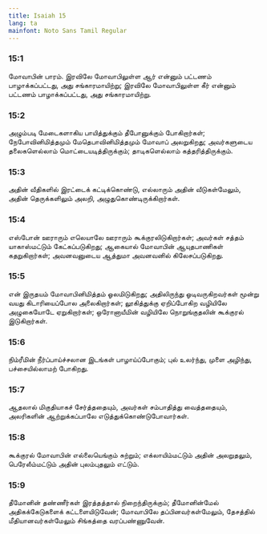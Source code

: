 ```yaml
---
title: Isaiah 15
lang: ta
mainfont: Noto Sans Tamil Regular
---
```


###  15:1

மோவாபின் பாரம். இரவிலே மோவாபிலுள்ள ஆர் என்னும் பட்டணம் பாழாக்கப்பட்டது, அது சங்காரமாயிற்று; இரவிலே மோவாபிலுள்ள கீர் என்னும் பட்டணம் பாழாக்கப்பட்டது, அது சங்காரமாயிற்று.

###  15:2

அழும்படி மேடைகளாகிய பாயித்துக்கும் தீபோனுக்கும் போகிறார்கள்; நேபோவினிமித்தமும் மேதெபாவினிமித்தமும் மோவாப் அலறுகிறது; அவர்களுடைய தலைகளெல்லாம் மொட்டையடித்திருக்கும்; தாடிகளெல்லாம் கத்தரித்திருக்கும்.

###  15:3

அதின் வீதிகளில் இரட்டைக் கட்டிக்கொண்டு, எல்லாரும் அதின் வீடுகள்மேலும், அதின் தெருக்களிலும் அலறி, அழுதுகொண்டிருக்கிறார்கள்.

###  15:4

எஸ்போன் ஊராரும் எலெயாலே ஊராரும் கூக்குரலிடுகிறார்கள்; அவர்கள் சத்தம் யாகாஸ்மட்டும் கேட்கப்படுகிறது; ஆகையால் மோவாபின் ஆயுதபாணிகள் கதறுகிறார்கள்; அவனவனுடைய ஆத்துமா அவனவனில் கிலேசப்படுகிறது.

###  15:5

என் இருதயம் மோவாபினிமித்தம் ஓலமிடுகிறது; அதிலிருந்து ஓடிவருகிறவர்கள் மூன்று வயது கிடாரியைப்போல அலைகிறார்கள்; லூகித்துக்கு ஏறிப்போகிற வழியிலே அழுகையோடே ஏறுகிறார்கள்; ஒரோனாயீமின் வழியிலே நொறுங்குதலின் கூக்குரல் இடுகிறார்கள்.

###  15:6

நிம்ரீமின் நீர்ப்பாய்ச்சலான இடங்கள் பாழாய்ப்போகும்; புல் உலர்ந்து, முளை அழிந்து, பச்சையில்லாமற் போகிறது.

###  15:7

ஆதலால் மிகுதியாகச் சேர்த்ததையும், அவர்கள் சம்பாதித்து வைத்ததையும், அலரிகளின் ஆற்றுக்கப்பாலே எடுத்துக்கொண்டுபோவார்கள்.

###  15:8

கூக்குரல் மோவாபின் எல்லையெங்கும் சுற்றும்; எக்லாயிம்மட்டும் அதின் அலறுதலும், பெரேலீம்மட்டும் அதின் புலம்புதலும் எட்டும்.

###  15:9

தீமோனின் தண்ணீர்கள் இரத்தத்தால் நிறைந்திருக்கும்; தீமோனின்மேல் அதிகக்கேடுகளைக் கட்டளையிடுவேன்; மோவாபிலே தப்பினவர்கள்மேலும், தேசத்தில் மீதியானவர்கள்மேலும் சிங்கத்தை வரப்பண்ணுவேன்.

